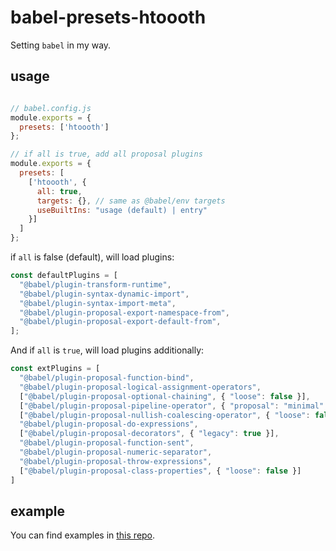 # babel-presets-htoooth

Setting `babel` in my way.

## usage


```js

// babel.config.js
module.exports = {
  presets: ['htoooth']
};

// if all is true, add all proposal plugins
module.exports = {
  presets: [
    ['htoooth', {
      all: true,
      targets: {}, // same as @babel/env targets
      useBuiltIns: "usage (default) | entry"
    }]
  ]
};

```

if `all` is false (default), will load plugins:

```js
const defaultPlugins = [
  "@babel/plugin-transform-runtime",
  "@babel/plugin-syntax-dynamic-import",
  "@babel/plugin-syntax-import-meta",
  "@babel/plugin-proposal-export-namespace-from",
  "@babel/plugin-proposal-export-default-from",
];

```

And if `all` is `true`, will load plugins additionally:

```js
const extPlugins = [
  "@babel/plugin-proposal-function-bind",
  "@babel/plugin-proposal-logical-assignment-operators",
  ["@babel/plugin-proposal-optional-chaining", { "loose": false }],
  ["@babel/plugin-proposal-pipeline-operator", { "proposal": "minimal" }],
  ["@babel/plugin-proposal-nullish-coalescing-operator", { "loose": false }],
  "@babel/plugin-proposal-do-expressions",
  ["@babel/plugin-proposal-decorators", { "legacy": true }],
  "@babel/plugin-proposal-function-sent",
  "@babel/plugin-proposal-numeric-separator",
  "@babel/plugin-proposal-throw-expressions",
  ["@babel/plugin-proposal-class-properties", { "loose": false }]
]

```

## example

You can find examples in [this repo](https://github.com/htoooth/babel-preset-htoooth-test).